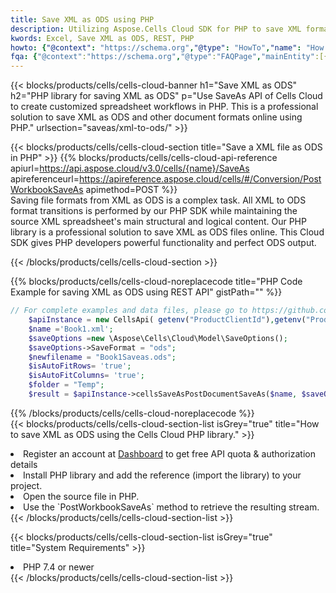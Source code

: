 ```yaml
---
title: Save XML as ODS using PHP 
description: Utilizing Aspose.Cells Cloud SDK for PHP to save XML format file as ODS format file. 
kwords: Excel, Save XML as ODS, REST, PHP
howto: {"@context": "https://schema.org","@type": "HowTo","name": "How to save XML as ODS using the Cells Cloud PHP library.","description": "How to save XML as ODS using the Cells Cloud PHP library.","image": {"@type": "ImageObject"},"url": "/php/saveas/xml-to-ods/","step": [{ "@type": "HowToStep","name": "How to save XML as ODS using the Cells Cloud PHP library. step 1", "image": {"@type": "ImageObject",},"url": "/php/saveas/xml-to-ods/","text": "Register an account at <a href='https://dashboard.aspose.cloud/'>Dashboard</a> to get free API quota & authorization details",},{ "@type": "HowToStep","name": "How to save XML as ODS using the Cells Cloud PHP library. step 1", "image": {"@type": "ImageObject",},"url": "/php/saveas/xml-to-ods/","text": "Install PHP library and add the reference (import the library) to your project.",},{ "@type": "HowToStep","name": "How to save XML as ODS using the Cells Cloud PHP library. step 1", "image": {"@type": "ImageObject",},"url": "/php/saveas/xml-to-ods/","text": "Open the source file in PHP.",},{ "@type": "HowToStep","name": "How to save XML as ODS using the Cells Cloud PHP library. step 1", "image": {"@type": "ImageObject",},"url": "/php/saveas/xml-to-ods/","text": "Use the `PostWorkbookSaveAs` method to retrieve the resulting stream.",}, ],"supply": {"@type": "HowToSupply","name": "document"},"tool": [{"@type": "HowToTool","name": "phpstorm, Visual Studio Code, Eclipse"},{"@type": "HowToTool","name": "Aspose Cells"}],"totalTime": "PT6M"}
fqa: {"@context":"https://schema.org","@type":"FAQPage","mainEntity":[{"@type":"Question","name":"Why save file as other formats file in C# using REST API?","acceptedAnswer":{"@type":"Answer","text":"Documents are encoded in many ways, and some files may be incompatible with the software you use. To open and read such files, just save them as appropriate file formats.<br/><ol><li>Install .NET SDK and add the reference (import the library) to your project.</li><li>Open the source file in C# using REST API.</li><li>Call the PostWorkbookSaveAsRequest() method, passing an output filename with required extension.</li><li>Get the result of save as a separate file.</li></ol>"}},{"@type":"Question","name":"What file formats can I save as with your C# library?","acceptedAnswer":{"@type":"Answer","text":"We support a variety of file formats for conversion using .NET library, including XLSX, Excel, xls , PDF, CSV, HTML, Markdown, XML, PNG, JPG, TIFF, Json, TXT and many more."}},{"@type":"Question","name":"What is the maximum allowed file size for conversion using this .NET library?","acceptedAnswer":{"@type":"Answer","text":"There are no file size limits for format conversions using .NET library."}}]}
---
```



{{< blocks/products/cells/cells-cloud-banner h1="Save XML as ODS" h2="PHP library for saving XML as ODS" p="Use SaveAs API of Cells Cloud to create customized spreadsheet workflows in PHP. This is a professional solution to save XML as ODS and other document formats online using PHP." urlsection="saveas/xml-to-ods/" >}}

{{< blocks/products/cells/cells-cloud-section  title="Save a XML file as ODS in PHP" >}}
{{% blocks/products/cells/cells-cloud-api-reference  apiurl=https://api.aspose.cloud/v3.0/cells/{name}/SaveAs  apireferenceurl=https://apireference.aspose.cloud/cells/#/Conversion/PostWorkbookSaveAs  apimethod=POST %}}
<br/>
Saving file formats from XML as ODS is a complex task. All XML to ODS format transitions is performed by our PHP SDK while maintaining the source XML spreadsheet's main structural and logical content. Our PHP library is a professional solution to save XML as ODS files online. This Cloud SDK gives PHP developers powerful functionality and perfect ODS output.

{{< /blocks/products/cells/cells-cloud-section >}}

{{% blocks/products/cells/cells-cloud-noreplacecode title="PHP Code Example for saving XML as ODS using REST API" gistPath="" %}}
  
```php
// For complete examples and data files, please go to https://github.com/aspose-cells-cloud/aspose-cells-cloud-php/
    $apiInstance = new CellsApi( getenv("ProductClientId"),getenv("ProductClientSecret") );
    $name ='Book1.xml';
    $saveOptions =new \Aspose\Cells\Cloud\Model\SaveOptions();
    $saveOptions->SaveFormat = "ods";
    $newfilename = "Book1Saveas.ods";
    $isAutoFitRows= 'true';
    $isAutoFitColumns= 'true';
    $folder = "Temp";
    $result = $apiInstance->cellsSaveAsPostDocumentSaveAs($name, $saveOptions, $newfilename,$isAutoFitRows, $isAutoFitColumns, $folder);
```
  
{{% /blocks/products/cells/cells-cloud-noreplacecode  %}}
<br/>
{{< blocks/products/cells/cells-cloud-section-list isGrey="true"  title="How to save XML as ODS using the Cells Cloud PHP library." >}}
<li>Register an account at <a href="https://dashboard.aspose.cloud/">Dashboard</a> to get free API quota & authorization details</li>
<li>Install PHP library and add the reference (import the library) to your project.</li>
<li>Open the source file in PHP.</li>
<li>Use the `PostWorkbookSaveAs` method to retrieve the resulting stream.</li>
{{< /blocks/products/cells/cells-cloud-section-list >}}

{{< blocks/products/cells/cells-cloud-section-list isGrey="true"  title="System Requirements" >}}
<li>PHP 7.4 or newer</li>
{{< /blocks/products/cells/cells-cloud-section-list >}}
